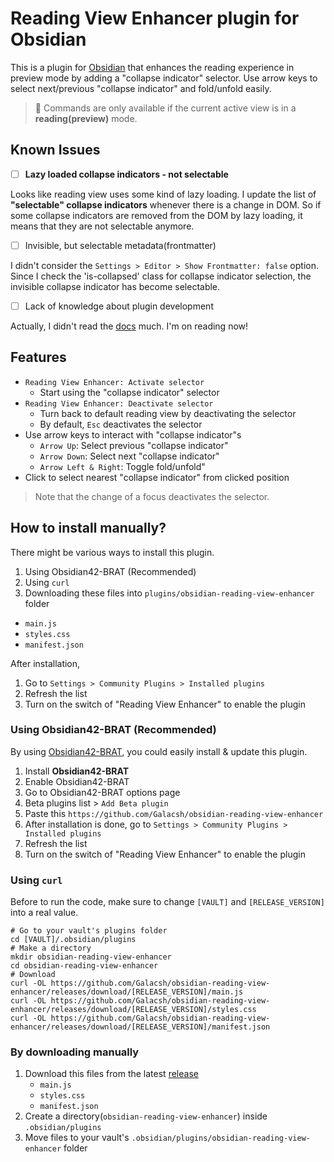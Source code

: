 # Reading View Enhancer plugin for Obsidian

This is a plugin for [Obsidian](https://obsidian.md/) that enhances the reading experience in preview mode
by adding a "collapse indicator" selector. Use arrow keys to select next/previous "collapse indicator" and
fold/unfold easily.

> 📌 Commands are only available if the current active view is in a **reading(preview)** mode.

## Known Issues

- [ ] **Lazy loaded collapse indicators - not selectable**

Looks like reading view uses some kind of lazy loading.
I update the list of **"selectable" collapse indicators** whenever there is a change in DOM. So if some collapse indicators are removed from the DOM by lazy loading, it means that they are not selectable anymore.

- [ ] Invisible, but selectable metadata(frontmatter)

I didn't consider the `Settings > Editor > Show Frontmatter: false` option.
Since I check the 'is-collapsed' class for collapse indicator selection, the invisible collapse indicator has become selectable.

- [ ] Lack of knowledge about plugin development

Actually, I didn't read the [docs](https://marcus.se.net/obsidian-plugin-docs/) much. I'm on reading now!

## Features

- `Reading View Enhancer: Activate selector`
  - Start using the "collapse indicator" selector
- `Reading View Enhancer: Deactivate selector`
  - Turn back to default reading view by deactivating the selector
  - By default, `Esc` deactivates the selector
- Use arrow keys to interact with "collapse indicator"s
  - `Arrow Up`: Select previous "collapse indicator"
  - `Arrow Down`: Select next "collapse indicator"
  - `Arrow Left & Right`: Toggle fold/unfold"
- Click to select nearest "collapse indicator" from clicked position

> Note that the change of a focus deactivates the selector.

## How to install manually?

There might be various ways to install this plugin.

1. Using Obsidian42-BRAT (Recommended)
2. Using `curl`
3. Downloading these files into `plugins/obsidian-reading-view-enhancer` folder

- `main.js`
- `styles.css`
- `manifest.json`

After installation,

1. Go to `Settings > Community Plugins > Installed plugins`
2. Refresh the list
3. Turn on the switch of "Reading View Enhancer" to enable the plugin

### Using Obsidian42-BRAT (Recommended)

By using [Obsidian42-BRAT](https://obsidian.md/plugins?id=obsidian42-brat), you could easily install & update this plugin.

1. Install **Obsidian42-BRAT**
2. Enable Obsidian42-BRAT
3. Go to Obsidian42-BRAT options page
4. Beta plugins list > `Add Beta plugin`
5. Paste this `https://github.com/Galacsh/obsidian-reading-view-enhancer`
6. After installation is done, go to `Settings > Community Plugins > Installed plugins`
7. Refresh the list
8. Turn on the switch of "Reading View Enhancer" to enable the plugin

### Using `curl`

Before to run the code, make sure to change `[VAULT]` and `[RELEASE_VERSION]` into a real value.

```shell
# Go to your vault's plugins folder
cd [VAULT]/.obsidian/plugins
# Make a directory
mkdir obsidian-reading-view-enhancer
cd obsidian-reading-view-enhancer
# Download
curl -OL https://github.com/Galacsh/obsidian-reading-view-enhancer/releases/download/[RELEASE_VERSION]/main.js
curl -OL https://github.com/Galacsh/obsidian-reading-view-enhancer/releases/download/[RELEASE_VERSION]/styles.css
curl -OL https://github.com/Galacsh/obsidian-reading-view-enhancer/releases/download/[RELEASE_VERSION]/manifest.json
```

### By downloading manually

1. Download this files from the latest [release](https://github.com/Galacsh/obsidian-reading-view-enhancer/releases)
   - `main.js`
   - `styles.css`
   - `manifest.json`
2. Create a directory(`obsidian-reading-view-enhancer`) inside `.obsidian/plugins`
3. Move files to your vault's `.obsidian/plugins/obsidian-reading-view-enhancer` folder
